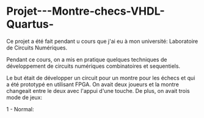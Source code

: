 # Projet---Montre-checs-VHDL-Quartus-

Ce projet a été fait pendant u cours que j'ai eu à mon université: Laboratoire de Circuits Numériques.

Pendant ce cours, on a mis en pratique quelques techniques de développement de circuits numériques combinatoires et sequentiels.

Le but était de développer un circuit pour un montre pour les échecs et qui a été prototypé en utilisant FPGA. On avait deux joueurs et la montre changeait entre le deux avec l'appui d'une touche. De plus, on avait trois mode de jeux:

1 - Normal: 
